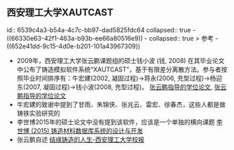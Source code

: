 ## 西安理工大学XAUTCAST
id:: 6539c4a3-b54a-4c7c-bb97-dad5825fdc64
collapsed:: true
	- ((66330e63-42f1-463a-b93b-ee66a80516e9))
	- collapsed:: true
	  > 参考
		- ((652e41dd-9c15-4d0e-b201-101a43967309))
- 2009年，西安理工大学张云鹏课题组的硕士钱小波 (钱, 2008) 在其毕业论文中公布了铸造模拟软件系统“XAUTCAST”，基于有限差分离散方法。参与者按照毕业时间排序有：牛宏建(2002, 凝固过程)->蒋永(2006, 充型过程)->杨迎东(2007, 凝固过程)->钱小波(2008, 充型过程)。 [张云鹏指导的学位论文](http://fx.tyust.superlib.net/s?sw=tutor(张云鹏)+authorcompy(西安理工大学)&size=15&isort=2&x=402_84&version=v2), [张云鹏指导的学位论文](https://www.zhizhen.com/s?strchannel=3%2C5&adv=DT%28%28F%3D%22%E5%BC%A0%E4%BA%91%E9%B9%8F%22%29+AND+%28O%3D%27%E8%A5%BF%E5%AE%89%E7%90%86%E5%B7%A5%E5%A4%A7%E5%AD%A6%27%29%29&aorp=a&size=15&isort=2&x=0_445)
- 牛宏建的致谢中提到了甘雨、朱锦侠、张兆云、雷宏、徐春杰，这些人都是做铸铁实验研究的
- 李世博2015年的硕士论文中没有提到该软件，应该是一个单独的横向课题 [李世博 (2015) 铸造材料数据库系统的设计与开发](https://d.wanfangdata.com.cn/thesis/ChJUaGVzaXNOZXdTMjAyMzA5MDESB0Q3MDAxNTgaCHZ1aG9sazRp)
- 张云鹏自述 [结缘铸造的人生-西安理工大学校报](https://xiaobao.xaut.edu.cn/info/10611/333295.htm)